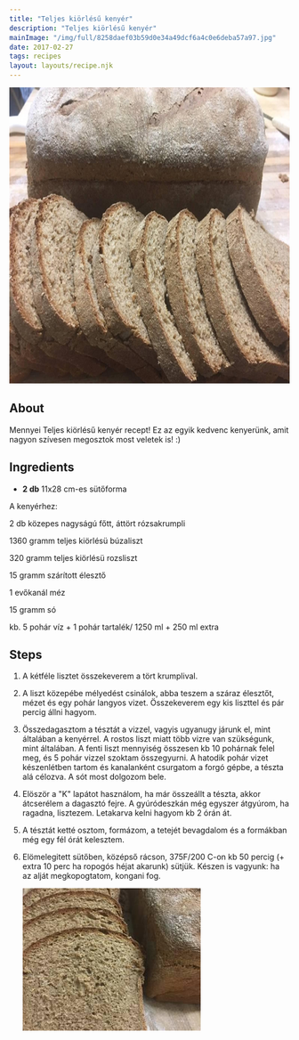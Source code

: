 ```yaml
---
title: "Teljes kiörlésű kenyér"
description: "Teljes kiörlésű kenyér"
mainImage: "/img/full/8258daef03b59d0e34a49dcf6a4c0e6deba57a97.jpg"
date: 2017-02-27
tags: recipes
layout: layouts/recipe.njk
---
```

                        
<p align="center"><a href="https://cookpad.com/hu/receptek/2142955-teljes-kiorlesu-kenyer" rel="Recipe source page"><img width="751" height="532" src="/img/full/8258daef03b59d0e34a49dcf6a4c0e6deba57a97.jpg"/></a></p>

## About
Mennyei Teljes kiörlésű kenyér recept! Ez az egyik kedvenc kenyerünk, amit nagyon szívesen megosztok most veletek is! :)

>  

## Ingredients
* **2 db** 11x28 cm-es sütőforma

A kenyérhez:

2 db közepes nagyságú főtt, áttört rózsakrumpli

1360 gramm teljes kiörlésü búzaliszt

320 gramm teljes kiörlésü rozsliszt

15 gramm szárított élesztő

1 evőkanál méz

15 gramm só

kb. 5 pohár víz + 1 pohár tartalék/ 1250 ml + 250 ml extra

## Steps

1. A kétféle lisztet összekeverem a tört krumplival.
 
    <div style="clear: both"/>

2. A liszt közepébe mélyedést csinálok, abba teszem a száraz élesztőt, mézet és egy pohár langyos vizet. Összekeverem egy kis liszttel és pár percig állni hagyom.
 
    <div style="clear: both"/>

3. Összedagasztom a tésztát a vizzel, vagyis ugyanugy járunk el, mint általában a kenyérrel. A rostos liszt miatt több vizre van szükségunk, mint általában. A fenti liszt mennyiség összesen kb 10 pohárnak felel meg, és 5 pohár vizzel szoktam összegyurni. A hatodik pohár vizet készenlétben tartom és kanalanként csurgatom a forgó gépbe, a tészta alá célozva. A sót most dolgozom bele.
 
    <div style="clear: both"/>

4. Elöször a "K" lapátot használom, ha már összeállt a tészta, akkor átcserélem a dagasztó fejre. A gyúródeszkán még egyszer átgyúrom, ha ragadna, lisztezem. Letakarva kelni hagyom kb 2 órán át.
 
    <div style="clear: both"/>

5. A tésztát ketté osztom, formázom, a tetejét bevagdalom és a formákban még egy fél órát kelesztem.
 
    <div style="clear: both"/>

6. Elömelegitett sütőben, középső rácson, 375F/200 C-on kb 50 percig (+ extra 10 perc ha ropogós héjat akarunk) sütjük. Készen is vagyunk: ha az alját megkopogtatom, kongani fog.
 
    <p><img width="320" height="256" align="left" src="/img/full/b947beed8a601eaefba15ea5e0d6d4e99625f19d.jpg"/></p><div style="clear: both"/>

